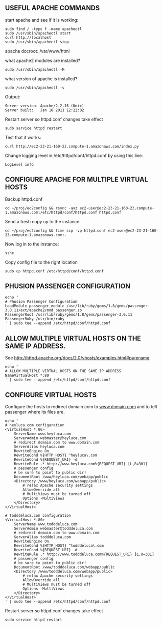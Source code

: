 ## USEFUL APACHE COMMANDS

start apache and see if it is working:

    sudo find / -type f -name apachectl
    sudo /usr/sbin/apachectl start
    curl http://localhost
    sudo /usr/sbin/apachectl stop

apache docroot: /var/www/html

what apache2 modules are installed?

    sudo /usr/sbin/apachectl -M

what version of apache is installed?

    sudo /usr/sbin/apachectl -v

Output:

    Server version: Apache/2.2.16 (Unix)
    Server built:   Jan 16 2011 12:22:02

Restart server so httpd.conf changes take effect

    sudo service httpd restart

Test that it works:

    curl http://ec2-23-21-160-23.compute-1.amazonaws.com/index.py

Change logging level in /etc/httpd/conf/httpd.conf by using this line:

    LogLevel info


## CONFIGURE APACHE FOR MULTIPLE VIRTUAL HOSTS

Backup httpd.conf

    cd ~/proj/ec2config && rsync -avz ec2-user@ec2-23-21-160-23.compute-1.amazonaws.com:/etc/httpd/conf/httpd.conf httpd.conf

Send a fresh copy up to the instance

    cd ~/proj/ec2config && time scp -vp httpd.conf ec2-user@ec2-23-21-160-23.compute-1.amazonaws.com:.

Now log in to the instance:

    sshe 

Copy config file to the right location

    sudo cp httpd.conf /etc/httpd/conf/httpd.conf


## PHUSION PASSENGER CONFIGURATION

    echo '
    # Phusion Passenger Configuration
    LoadModule passenger_module /usr/lib/ruby/gems/1.8/gems/passenger-3.0.11/ext/apache2/mod_passenger.so
    PassengerRoot /usr/lib/ruby/gems/1.8/gems/passenger-3.0.11
    PassengerRuby /usr/bin/ruby
    ' | sudo tee --append /etc/httpd/conf/httpd.conf


## ALLOW MULTIPLE VIRTUAL HOSTS ON THE SAME IP ADDRESS.  

See http://httpd.apache.org/docs/2.0/vhosts/examples.html#purename

    echo '
    # ALLOW MULTIPLE VIRTUAL HOSTS ON THE SAME IP ADDRESS
    NameVirtualHost *:80
    ' | sudo tee --append /etc/httpd/conf/httpd.conf


## CONFIGURE VIRTUAL HOSTS 

Configure the hosts to redirect domain.com to www.domain.com and to tell
passenger where its files are.

    echo '
    # heyluca.com configuration
    <VirtualHost *:80>
        ServerName www.heyluca.com
        ServerAdmin webmaster@heyluca.com
        # redirect domain.com to www.domain.com
        ServerAlias heyluca.com
        RewriteEngine On
        RewriteCond %{HTTP_HOST} ^heyluca\.com
        RewriteCond %{REQUEST_URI} -d
        RewriteRule .* http://www.heyluca.com%{REQUEST_URI} [L,R=301]
        # passenger config
        # be sure to point to public dir!
        DocumentRoot /www/heyluca.com/webapp/public
        <Directory /www/heyluca.com/webapp/public>
            # relax Apache security settings
            AllowOverride all
            # MultiViews must be turned off
            Options -MultiViews            
        </Directory>
    </VirtualHost>

    # todddeluca.com configuration
    <VirtualHost *:80>
        ServerName www.todddeluca.com
        ServerAdmin webmaster@todddeluca.com
        # redirect domain.com to www.domain.com
        ServerAlias todddeluca.com
        RewriteEngine On
        RewriteCond %{HTTP_HOST} ^todddeluca\.com
        RewriteCond %{REQUEST_URI} -d
        RewriteRule .* http://www.todddeluca.com%{REQUEST_URI} [L,R=301]
        # passenger config
        # be sure to point to public dir!
        DocumentRoot /www/todddeluca.com/webapp/public
        <Directory /www/todddeluca.com/webapp/public>
            # relax Apache security settings
            AllowOverride all
            # MultiViews must be turned off
            Options -MultiViews            
        </Directory>
    </VirtualHost>
    ' | sudo tee --append /etc/httpd/conf/httpd.conf

Restart server so httpd.conf changes take effect

    sudo service httpd restart



